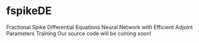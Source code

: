 # fspikeDE
Fractional Spike Differential Equations Neural Network with Efficient Adjoint Parameters Training
Our source code will be coming soon!
